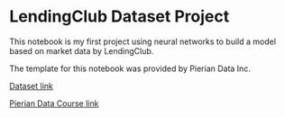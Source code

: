 # LendingClub Dataset Project
This notebook is my first project using neural networks to build a model based on market data by LendingClub.

The template for this notebook was provided by Pierian Data Inc.

[Dataset link](https://www.kaggle.com/wordsforthewise/lending-club) 

[Pierian Data Course link](https://www.udemy.com/course/python-for-data-science-and-machine-learning-bootcamp/)
